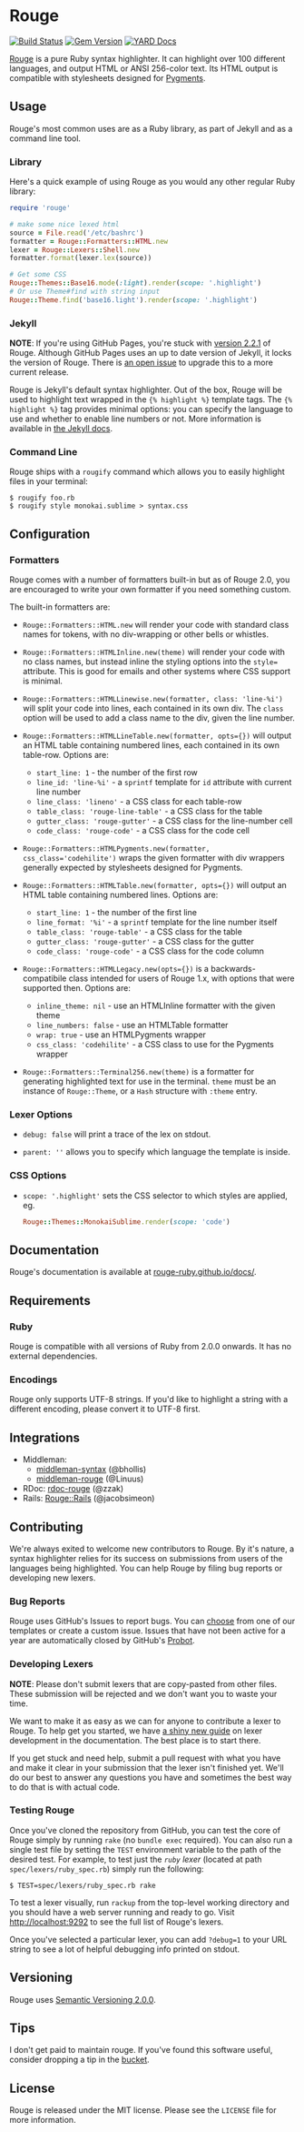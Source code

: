 # Rouge

[![Build Status](https://secure.travis-ci.org/rouge-ruby/rouge.svg)](https://travis-ci.org/rouge-ruby/rouge)
[![Gem Version](https://badge.fury.io/rb/rouge.svg)](https://rubygems.org/gems/rouge)
[![YARD Docs](http://img.shields.io/badge/yard-docs-blue.svg)](https://rouge-ruby.github.io/docs/)


[Rouge][] is a pure Ruby syntax highlighter. It can highlight over 100 different
languages, and output HTML or ANSI 256-color text. Its HTML output is
compatible with stylesheets designed for [Pygments][].

[Rouge]: http://rouge.jneen.net/ "Rouge"

[Pygments]: http://pygments.org "Pygments"

## Usage

Rouge's most common uses are as a Ruby library, as part of Jekyll and as a
command line tool.

### Library

Here's a quick example of using Rouge as you would any other regular Ruby
library:

``` ruby
require 'rouge'

# make some nice lexed html
source = File.read('/etc/bashrc')
formatter = Rouge::Formatters::HTML.new
lexer = Rouge::Lexers::Shell.new
formatter.format(lexer.lex(source))

# Get some CSS
Rouge::Themes::Base16.mode(:light).render(scope: '.highlight')
# Or use Theme#find with string input
Rouge::Theme.find('base16.light').render(scope: '.highlight')
```

### Jekyll

**NOTE**: If you're using GitHub Pages, you're stuck with [version
2.2.1][ghp-versions] of Rouge. Although GitHub Pages uses an up to date version
of Jekyll, it locks the version of Rouge. There is [an open issue][ghp-issue] to
upgrade this to a more current release.

[ghp-versions]: https://pages.github.com/versions/
"Version of the dependencies used by GitHub Pages"

[ghp-issue]: https://github.com/github/pages-gem/issues/601
"pages-gem Issue #601"

Rouge is Jekyll's default syntax highlighter. Out of the box, Rouge will be
used to highlight text wrapped in the `{% highlight %}` template tags. The
`{% highlight %}` tag provides minimal options: you can specify the language to
use and whether to enable line numbers or not. More information is available in
[the Jekyll docs][j-docs].

[j-docs]: https://jekyllrb.com/docs/liquid/tags/#code-snippet-highlighting
"Code snippet highlighting in the Jekyll documentation"

### Command Line

Rouge ships with a `rougify` command which allows you to easily highlight files
in your terminal:

``` shell
$ rougify foo.rb
$ rougify style monokai.sublime > syntax.css
```

## Configuration

### Formatters

Rouge comes with a number of formatters built-in but as of Rouge 2.0, you are
encouraged to write your own formatter if you need something custom.

The built-in formatters are:

* `Rouge::Formatters::HTML.new` will render your code with standard class names
  for tokens, with no div-wrapping or other bells or whistles.

* `Rouge::Formatters::HTMLInline.new(theme)` will render your code with no class
  names, but instead inline the styling options into the `style=` attribute.
  This is good for emails and other systems where CSS support is minimal.

* `Rouge::Formatters::HTMLLinewise.new(formatter, class: 'line-%i')` will split
  your code into lines, each contained in its own div. The `class` option will
  be used to add a class name to the div, given the line number.

* `Rouge::Formatters::HTMLLineTable.new(formatter, opts={})` will output an HTML
  table containing numbered lines, each contained in its own table-row. Options
  are:
    * `start_line: 1` - the number of the first row
    * `line_id: 'line-%i'` - a `sprintf` template for `id` attribute with
      current line number
    * `line_class: 'lineno'` - a CSS class for each table-row
    * `table_class: 'rouge-line-table'` - a CSS class for the table
    * `gutter_class: 'rouge-gutter'` - a CSS class for the line-number cell
    * `code_class: 'rouge-code'` - a CSS class for the code cell

* `Rouge::Formatters::HTMLPygments.new(formatter, css_class='codehilite')` wraps
  the given formatter with div wrappers generally expected by stylesheets
  designed for Pygments.

* `Rouge::Formatters::HTMLTable.new(formatter, opts={})` will output an HTML
  table containing numbered lines. Options are:
    * `start_line: 1` - the number of the first line
    * `line_format: '%i'` - a `sprintf` template for the line number itself
    * `table_class: 'rouge-table'` - a CSS class for the table
    * `gutter_class: 'rouge-gutter'` - a CSS class for the gutter
    * `code_class: 'rouge-code'` - a CSS class for the code column

* `Rouge::Formatters::HTMLLegacy.new(opts={})` is a backwards-compatibile class
  intended for users of Rouge 1.x, with options that were supported then.
  Options are:
    * `inline_theme: nil` - use an HTMLInline formatter with the given theme
    * `line_numbers: false` - use an HTMLTable formatter
    * `wrap: true` - use an HTMLPygments wrapper
    * `css_class: 'codehilite'` - a CSS class to use for the Pygments wrapper

* `Rouge::Formatters::Terminal256.new(theme)` is a formatter for generating
  highlighted text for use in the terminal. `theme` must be an instance of
  `Rouge::Theme`, or a `Hash` structure with `:theme` entry.

### Lexer Options

* `debug: false` will print a trace of the lex on stdout.

* `parent: ''` allows you to specify which language the template is inside.

### CSS Options

* `scope: '.highlight'` sets the CSS selector to which styles are applied, eg.

  ``` ruby
  Rouge::Themes::MonokaiSublime.render(scope: 'code')
  ```

## Documentation

Rouge's documentation is available at [rouge-ruby.github.io/docs/][docs].

[docs]: https://rouge-ruby.github.io/docs "Rouge's official documentation"

## Requirements

### Ruby

Rouge is compatible with all versions of Ruby from 2.0.0 onwards. It has no
external dependencies.

### Encodings

Rouge only supports UTF-8 strings. If you'd like to highlight a string with a
different encoding, please convert it to UTF-8 first.

## Integrations

* Middleman:
  * [middleman-syntax][] (@bhollis)
  * [middleman-rouge][] (@Linuus)
* RDoc: [rdoc-rouge][] (@zzak)
* Rails: [Rouge::Rails][] (@jacobsimeon)

[middleman-syntax]: https://github.com/middleman/middleman-syntax
[middleman-rouge]: https://github.com/Linuus/middleman-rouge
[rdoc-rouge]: https://github.com/zzak/rdoc-rouge
[Rouge::Rails]: https://github.com/jacobsimeon/rouge-rails

## Contributing

We're always exited to welcome new contributors to Rouge. By it's nature, a
syntax highlighter relies for its success on submissions from users of the
languages being highlighted. You can help Rouge by filing bug reports or
developing new lexers.

### Bug Reports

Rouge uses GitHub's Issues to report bugs. You can [choose][issue_chooser] from
one of our templates or create a custom issue. Issues that have not been active
for a year are automatically closed by GitHub's [Probot][].

[issue_chooser]: https://github.com/rouge-ruby/rouge/issues/new/choose
"Choose an issue from the templates"

[Probot]: https://probot.github.io "Read more about GitHub's Probot"

### Developing Lexers

**NOTE**: Please don't submit lexers that are copy-pasted from other files.
These submission will be rejected and we don't want you to waste your time.

We want to make it as easy as we can for anyone to contribute a lexer to Rouge.
To help get you started, we have [a shiny new guide][lexer-dev-doc] on lexer
development in the documentation. The best place is to start there.

[lexer-dev-doc]: https://rouge-ruby.github.io/docs/file.LexerDevelopment.html
"Rouge's lexer development guide"

If you get stuck and need help, submit a pull request with what you have and
make it clear in your submission that the lexer isn't finished yet. We'll do our
best to answer any questions you have and sometimes the best way to do that is
with actual code.

### Testing Rouge

Once you've cloned the repository from GitHub, you can test the core of Rouge
simply by running `rake` (no `bundle exec` required). You can also run a single
test file by setting the `TEST` environment variable to the path of the desired
test. For example, to test just the *`ruby` lexer* (located at path
`spec/lexers/ruby_spec.rb`) simply run the following:

``` shell
$ TEST=spec/lexers/ruby_spec.rb rake
```

To test a lexer visually, run `rackup` from the top-level working directory and
you should have a web server running and ready to go. Visit
<http://localhost:9292> to see the full list of Rouge's lexers.

Once you've selected a particular lexer, you can add `?debug=1` to your URL
string to see a lot of helpful debugging info printed on stdout.

## Versioning

Rouge uses [Semantic Versioning 2.0.0][sv2].

[sv2]: http://semver.org/

## Tips

I don't get paid to maintain rouge. If you've found this software useful,
consider dropping a tip in the [bucket][cashme].

[cashme]: http://cash.me/$jneen "Jeanine Adkisson's Cash App page"

## License

Rouge is released under the MIT license. Please see the `LICENSE` file for more
information.
